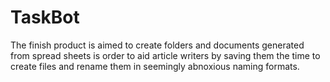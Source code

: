 # TaskBot



The finish product is aimed to create folders and documents generated from spread sheets is order to aid article writers by saving them the time to create files and rename them in seemingly abnoxious naming formats.  

